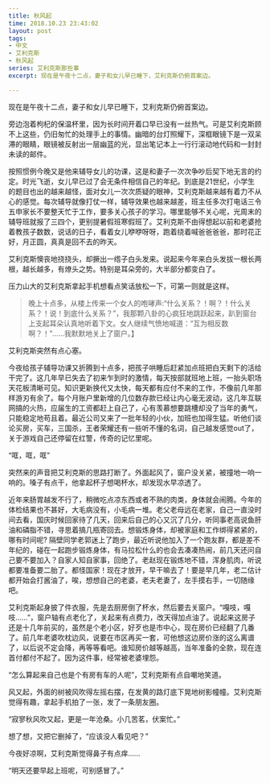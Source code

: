```yaml
---
title: 秋风起
time: 2018.10.23 23:43:02
layout: post
tags:
- 中文
- 艾利克斯
- 秋风起
series: 艾利克斯那些事
excerpt: 现在是午夜十二点，妻子和女儿早已睡下，艾利克斯仍俯首案边。

---
```


现在是午夜十二点，妻子和女儿早已睡下，艾利克斯仍俯首案边。

旁边泡着枸杞的保温杯里，因为长时间开着口早已没有一丝热气。可是艾利克斯顾不上这些，仍旧匆忙的处理手上的事情。幽暗的台灯照耀下，深框眼镜下是一双呆滞的眼睛，眼镜被反射出一层幽蓝的光，显出笔记本上一行行滚动地代码和一封封未读的邮件。

按照惯例今晚又是他来辅导女儿的功课，这是和妻子一次次争吵后契下地无言的约定。时光飞逝，女儿早已过了会无条件相信自己的年纪。到底是21世纪，小学生的题目也出的越来越怪，面对女儿一次次质疑的眼神，艾利克斯越来越有着力不从心的感觉。每次辅导就像打仗一样，辅导效果也越来越差，班主任多次打电话三令五申家长不要整天忙于工作，要多关心孩子的学习。哪里能够不关心呢，光周末的辅导班就报了三四个，更别提暑假班寒假班了。艾利克斯不由得想起以前和老婆抢着教孩子数数，说话的日子，看着女儿咿咿呀呀，跑着绕着喊爸爸爸爸，那时花正好，月正圆，真真是回不去的昨天。

艾利克斯懊丧地挠挠头，却撅出一绺子白头发来。说起来今年来白头发拔一根长两根，越长越多，有燎头之势。特别是耳朵旁的，大半部分都变白了。

压力山大的艾利克斯拿起手机想看点笑话放松一下，可第一则就是这样。

>
> 晚上十点多，从楼上传来一个女人的咆哮声:“什么关系？！啊？！什么关系？！说！到底什么关系？”，我那颗八卦的心疯狂地跳跃起来，趴到窗台上支起耳朵认真地听着下文。女人继续气愤地喊道：“互为相反数啊？！"……我默默地关上了窗户。】
>

艾利克斯突然有点心塞。

今夜给孩子辅导功课又折腾到十点多，把孩子哄睡后赶紧加点班把白天剩下的活给干完了。这几年早已失去了初来乍到时的激情，每天按部就班地上班，一抬头职场天花板清晰可见。知识更新换代又太快，每天都有应付不来的工作，不像前几年那样游刃有余了。每个月账户里新增的几位数存款已经让内心毫无波动，这几年互联网搞的火热，应届生的工资都赶上自己了，心有羡慕想要跳槽却没了当年的勇气，只能稳定地苟且着。最近公司又来了一批年轻的小伙，加班也加得生猛。听他们谈论买房，买车，三国杀，王者荣耀还有一些听不懂的名词，自己越发感觉out了，关于游戏自己还停留在红警，传奇的记忆里呢。

“哐，哐，哐”

突然来的声音把艾利克斯的思路打断了。外面起风了，窗户没关紧，被撞地一响一响的。嗓子有点干，他拿起杯子想喝杯水，却发现水早凉透了。

近年来肠胃越发不行了，稍微吃点凉东西或者不熟的肉类，身体就会闹腾。今年的体检结果也不甚好，大毛病没有，小毛病一堆。老父老母远在老家，自己一直没时间去看，国庆时候回家待了几天，回来后自己的心又沉了几分，听同事老高说鱼肝油和磷脂不错，寻思着搞几瓶寄回去。想锻炼身体，却被家庭和工作绑得紧紧的，哪有时间呢? 隔壁同学老郭迷上了跑步，最近听说他加入了一个跑友群，都是差不年纪的，碰在一起跑步锻炼身体，有马拉松什么的也会去凑凑热闹，前几天还问自己要不要加入？自家人知自家事，回绝了。老赵现在锻炼地不错，浑身肌肉，听说都要准备要二胎了。都怪国家！现在才放开，早干嘛去了！要是早几年，老二估计都开始会打酱油了，唉，想想自己的老婆，老夫老妻了，左手摸右手，一切随缘吧。

艾利克斯起身披了件衣服，先是去厨房倒了杯水，然后要去关窗户。“嘎吱，嘎吱......”，窗户轴有点老化了，关起来有点费力，改天得加点油了。说起来这房子还是十几年前买的，虽然是个老小区，好歹也是市中心，现在房价已经翻了几番了。前几年老婆吹枕边风，说要在市区再买一套，可他想这边房价涨的这么离谱了，以后说不定会降，再等等看吧。谁知房价越等越高，当年准备的全款，现在连首付都付不起了。因为这件事，经常被老婆埋怨。

“怎么算起来自己也是个有房有车的人呢”，艾利克斯有点自嘲地笑道。

风又起，外面的树被风吹得左摇右摆，在发黄的路灯底下晃地树影幢幢。艾利克斯觉得有趣，拿起手机拍了一张，发了一条朋友圈。

“寂寥秋风吹又起，更是一年沧桑。小几苦茗，伏案忙。”

想了想，又把它删掉了，“应该没人看见吧？”

今夜好凉啊，艾利克斯觉得鼻子有点痒......

“明天还要早起上班呢，可别感冒了。”
